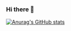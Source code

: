 ### Hi there 👋

[![Anurag's GitHub stats](https://github-readme-stats.vercel.app/api?username=LGGC)](https://github.com/anuraghazra/github-readme-stats)
<!--
**LGGC/LGGC** is a ✨ _special_ ✨ repository because its `README.md` (this file) appears on your GitHub profile.

Here are some ideas to get you started:

- 🔭 I’m currently working on ...
- 🌱 I’m currently learning ...
- 👯 I’m looking to collaborate on ...
- 🤔 I’m looking for help with ...
- 💬 Ask me about ...
- 📫 How to reach me: ...
- 😄 Pronouns: ...
- ⚡ Fun fact: ...
-->
